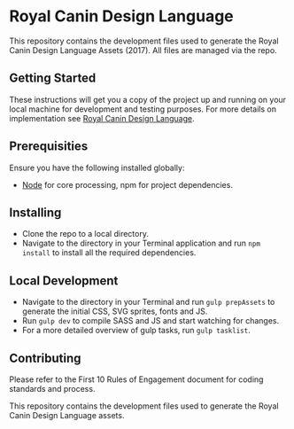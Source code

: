 # Royal Canin Design Language

This repository contains the development files used to generate the Royal Canin Design Language Assets (2017). All files are managed via the repo.

## Getting Started

These instructions will get you a copy of the project up and running on your local machine for development and testing purposes. For more details on implementation see [Royal Canin Design Language](http://developer.royalcanin.com/).

## Prerequisities

Ensure you have the following installed globally:

* [Node](https://github.com/nodejs/node) for core processing, npm for project dependencies.

## Installing

* Clone the repo to a local directory.
* Navigate to the directory in your Terminal application and run ```npm install``` to install all the required dependencies.

## Local Development

* Navigate to the directory in your Terminal and run ```gulp prepAssets``` to generate the initial CSS, SVG sprites, fonts and JS.
* Run ```gulp dev``` to compile SASS and JS and start watching for changes. 
* For a more detailed overview of gulp tasks, run ```gulp tasklist```.

## Contributing

Please refer to the First 10 Rules of Engagement document for coding standards and process.

This repository contains the development files used to generate the Royal Canin Design Language assets.
